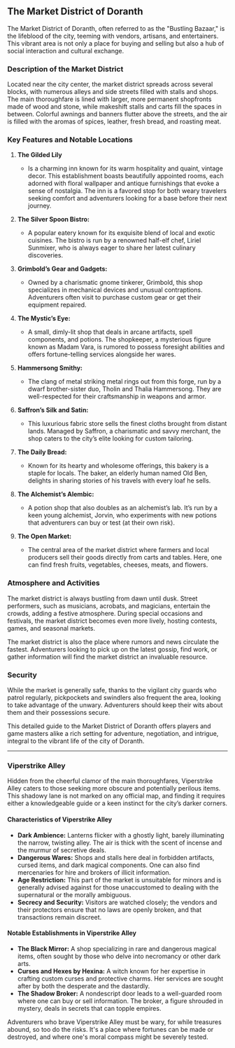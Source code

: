 ## The Market District of Doranth

The Market District of Doranth, often referred to as the "Bustling Bazaar," is the lifeblood of the city, teeming with vendors, artisans, and entertainers. This vibrant area is not only a place for buying and selling but also a hub of social interaction and cultural exchange.

### Description of the Market District

Located near the city center, the market district spreads across several blocks, with numerous alleys and side streets filled with stalls and shops. The main thoroughfare is lined with larger, more permanent shopfronts made of wood and stone, while makeshift stalls and carts fill the spaces in between. Colorful awnings and banners flutter above the streets, and the air is filled with the aromas of spices, leather, fresh bread, and roasting meat.

### Key Features and Notable Locations

1. **The Gilded Lily** 
    - Is a charming inn known for its warm hospitality and quaint, vintage decor. This establishment boasts beautifully appointed rooms, each adorned with floral wallpaper and antique furnishings that evoke a sense of nostalgia. The inn is a favored stop for both weary travelers seeking comfort and adventurers looking for a base before their next journey.

2. **The Silver Spoon Bistro:**
   - A popular eatery known for its exquisite blend of local and exotic cuisines. The bistro is run by a renowned half-elf chef, Liriel Sunmixer, who is always eager to share her latest culinary discoveries.

3. **Grimbold’s Gear and Gadgets:**
   - Owned by a charismatic gnome tinkerer, Grimbold, this shop specializes in mechanical devices and unusual contraptions. Adventurers often visit to purchase custom gear or get their equipment repaired.

4. **The Mystic’s Eye:**
   - A small, dimly-lit shop that deals in arcane artifacts, spell components, and potions. The shopkeeper, a mysterious figure known as Madam Vara, is rumored to possess foresight abilities and offers fortune-telling services alongside her wares.

5. **Hammersong Smithy:**
   - The clang of metal striking metal rings out from this forge, run by a dwarf brother-sister duo, Tholin and Thalia Hammersong. They are well-respected for their craftsmanship in weapons and armor.

6. **Saffron’s Silk and Satin:**
   - This luxurious fabric store sells the finest cloths brought from distant lands. Managed by Saffron, a charismatic and savvy merchant, the shop caters to the city’s elite looking for custom tailoring.

7. **The Daily Bread:**
   - Known for its hearty and wholesome offerings, this bakery is a staple for locals. The baker, an elderly human named Old Ben, delights in sharing stories of his travels with every loaf he sells.

8. **The Alchemist’s Alembic:**
   - A potion shop that also doubles as an alchemist’s lab. It’s run by a keen young alchemist, Jorvin, who experiments with new potions that adventurers can buy or test (at their own risk).

9. **The Open Market:**
   - The central area of the market district where farmers and local producers sell their goods directly from carts and tables. Here, one can find fresh fruits, vegetables, cheeses, meats, and flowers.

### Atmosphere and Activities

The market district is always bustling from dawn until dusk. Street performers, such as musicians, acrobats, and magicians, entertain the crowds, adding a festive atmosphere. During special occasions and festivals, the market district becomes even more lively, hosting contests, games, and seasonal markets.

The market district is also the place where rumors and news circulate the fastest. Adventurers looking to pick up on the latest gossip, find work, or gather information will find the market district an invaluable resource.

### Security

While the market is generally safe, thanks to the vigilant city guards who patrol regularly, pickpockets and swindlers also frequent the area, looking to take advantage of the unwary. Adventurers should keep their wits about them and their possessions secure.

This detailed guide to the Market District of Doranth offers players and game masters alike a rich setting for adventure, negotiation, and intrigue, integral to the vibrant life of the city of Doranth.


---

### Viperstrike Alley

Hidden from the cheerful clamor of the main thoroughfares, Viperstrike Alley caters to those seeking more obscure and potentially perilous items. This shadowy lane is not marked on any official map, and finding it requires either a knowledgeable guide or a keen instinct for the city’s darker corners.

#### Characteristics of Viperstrike Alley

- **Dark Ambience:** Lanterns flicker with a ghostly light, barely illuminating the narrow, twisting alley. The air is thick with the scent of incense and the murmur of secretive deals.
- **Dangerous Wares:** Shops and stalls here deal in forbidden artifacts, cursed items, and dark magical components. One can also find mercenaries for hire and brokers of illicit information.
- **Age Restriction:** This part of the market is unsuitable for minors and is generally advised against for those unaccustomed to dealing with the supernatural or the morally ambiguous.
- **Secrecy and Security:** Visitors are watched closely; the vendors and their protectors ensure that no laws are openly broken, and that transactions remain discreet.

#### Notable Establishments in Viperstrike Alley

- **The Black Mirror:** A shop specializing in rare and dangerous magical items, often sought by those who delve into necromancy or other dark arts.
- **Curses and Hexes by Hexina:** A witch known for her expertise in crafting custom curses and protective charms. Her services are sought after by both the desperate and the dastardly.
- **The Shadow Broker:** A nondescript door leads to a well-guarded room where one can buy or sell information. The broker, a figure shrouded in mystery, deals in secrets that can topple empires.

Adventurers who brave Viperstrike Alley must be wary, for while treasures abound, so too do the risks. It's a place where fortunes can be made or destroyed, and where one's moral compass might be severely tested.